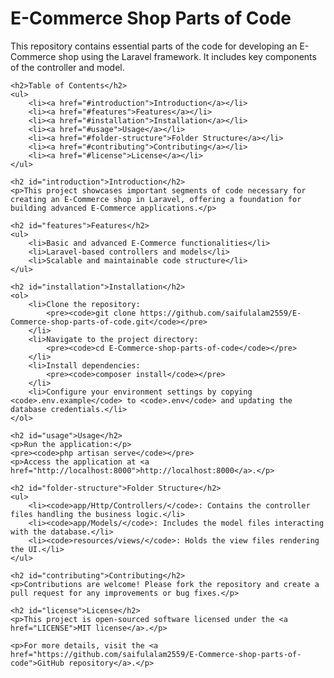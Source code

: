 <!DOCTYPE html>
<html lang="en">
<head>
    <meta charset="UTF-8">
    <meta name="viewport" content="width=device-width, initial-scale=1.0">
    <title>E-Commerce Shop Parts of Code</title>
</head>
<body>
    <h1>E-Commerce Shop Parts of Code</h1>
    <p>This repository contains essential parts of the code for developing an E-Commerce shop using the Laravel framework. It includes key components of the controller and model.</p>

    <h2>Table of Contents</h2>
    <ul>
        <li><a href="#introduction">Introduction</a></li>
        <li><a href="#features">Features</a></li>
        <li><a href="#installation">Installation</a></li>
        <li><a href="#usage">Usage</a></li>
        <li><a href="#folder-structure">Folder Structure</a></li>
        <li><a href="#contributing">Contributing</a></li>
        <li><a href="#license">License</a></li>
    </ul>

    <h2 id="introduction">Introduction</h2>
    <p>This project showcases important segments of code necessary for creating an E-Commerce shop in Laravel, offering a foundation for building advanced E-Commerce applications.</p>

    <h2 id="features">Features</h2>
    <ul>
        <li>Basic and advanced E-Commerce functionalities</li>
        <li>Laravel-based controllers and models</li>
        <li>Scalable and maintainable code structure</li>
    </ul>

    <h2 id="installation">Installation</h2>
    <ol>
        <li>Clone the repository:
            <pre><code>git clone https://github.com/saifulalam2559/E-Commerce-shop-parts-of-code.git</code></pre>
        </li>
        <li>Navigate to the project directory:
            <pre><code>cd E-Commerce-shop-parts-of-code</code></pre>
        </li>
        <li>Install dependencies:
            <pre><code>composer install</code></pre>
        </li>
        <li>Configure your environment settings by copying <code>.env.example</code> to <code>.env</code> and updating the database credentials.</li>
    </ol>

    <h2 id="usage">Usage</h2>
    <p>Run the application:</p>
    <pre><code>php artisan serve</code></pre>
    <p>Access the application at <a href="http://localhost:8000">http://localhost:8000</a>.</p>

    <h2 id="folder-structure">Folder Structure</h2>
    <ul>
        <li><code>app/Http/Controllers/</code>: Contains the controller files handling the business logic.</li>
        <li><code>app/Models/</code>: Includes the model files interacting with the database.</li>
        <li><code>resources/views/</code>: Holds the view files rendering the UI.</li>
    </ul>

    <h2 id="contributing">Contributing</h2>
    <p>Contributions are welcome! Please fork the repository and create a pull request for any improvements or bug fixes.</p>

    <h2 id="license">License</h2>
    <p>This project is open-sourced software licensed under the <a href="LICENSE">MIT license</a>.</p>

    <p>For more details, visit the <a href="https://github.com/saifulalam2559/E-Commerce-shop-parts-of-code">GitHub repository</a>.</p>
</body>
</html>
